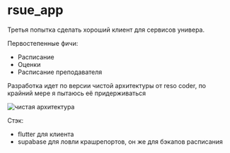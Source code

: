 # rsue_app
Третья попытка сделать хороший клиент для сервисов универа.

Первостепенные фичи:
* Расписание
* Оценки
* Расписание преподавателя

Разработка идет по версии чистой архитектуры от reso coder, по крайний мере я пытаюсь её придерживаться

![чистая архитектура](https://i0.wp.com/resocoder.com/wp-content/uploads/2019/08/Clean-Architecture-Flutter-Diagram.png?w=556&ssl=1)

Стэк:
* flutter для клиента
* supabase для ловли крашрепортов, он же для бэкапов расписания
